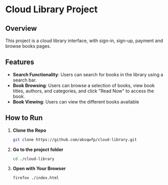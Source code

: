 # Cloud Library Project

## Overview
This project is a cloud library interface, with sign-in, sign-up, payment and browse books pages.

## Features
- **Search Functionality**: Users can search for books in the library using a search bar.
- **Book Browsing**: Users can browse a selection of books, view book titles, authors, and categories, and click "Read Now" to access the book.
- **Book Viewing**: Users can view the different books available

## How to Run
1. **Clone the Repo**
    ```bash
    git clone https://github.com/absqwfp/cloud-library.git
    ```

2. **Go to the project folder**
    ```bash
    cd ./cloud-library
    ```

3. **Open with Your Browser**
    ```bash
    firefox ./index.html
    ```
